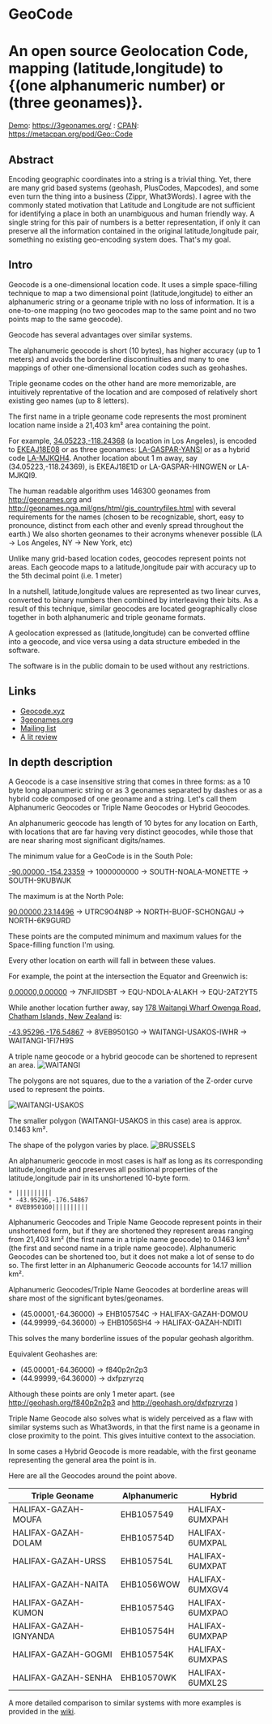 # GeoCode
An open source Geolocation Code, mapping (latitude,longitude) to {(one alphanumeric number) or (three geonames)}.
==================

[Demo](https://3geonames.org/): https://3geonames.org/ : [CPAN](https://metacpan.org/pod/Geo::Code): https://metacpan.org/pod/Geo::Code 

## Abstract

Encoding geographic coordinates into a string is a trivial thing. 
Yet, there are many grid based systems (geohash, PlusCodes, Mapcodes), and some even turn the thing into a business (Zippr, What3Words). 
I agree with the commonly stated motivation that Latitude and Longitude are not sufficient for identifying a place in both an unambiguous and human friendly way. A single string for this pair of numbers is a better representation, if only it can preserve all the information contained in the original latitude,longitude pair, something no existing geo-encoding system does. That's my goal.


## Intro

Geocode is a one-dimensional location code. It uses a simple space-filling technique to map a two dimensional point (latitude,longitude) to either an alphanumeric string or a geoname triple with no loss of information. It is a one-to-one mapping (no two geocodes map to the same point and no two points map to the same geocode).

Geocode has several advantages over similar systems. 

The alphanumeric geocode is short (10 bytes), has higher accuracy (up to 1 meters) and avoids the borderline discontinuities and many to one mappings of other one-dimensional location codes such as geohashes. 

Triple geoname codes on the other hand are more memorizable, are intuitively reprentative of the location and are composed of relatively short existing geo names (up to 8 letters).

The first name in a triple geoname code represents the most prominent location name inside a 21,403 km² area containing the point.

For example,  [34.05223,-118.24368](https://3geonames.org/34.05223,-118.24368) (a location in Los Angeles), is encoded to [EKEAJ18E08](https://3geonames.org/EKEAJ18E08) or as three geonames: [LA-GASPAR-YANSI](https://3geonames.org/LA-GASPAR-YANSI) or as a hybrid code [LA-MJKQH4](https://3geonames.org/LA-MJKQH4). Another location about 1 m away, say (34.05223,-118.24369), is EKEAJ18E1D or LA-GASPAR-HINGWEN or LA-MJKQI9.

The human readable algorithm uses 146300 geonames from http://geonames.org and http://geonames.nga.mil/gns/html/gis_countryfiles.html with several requirements for the names (chosen to be recognizable, short, easy to pronounce, distinct from each other and evenly spread throughout the earth.) We also shorten geonames to their acronyms whenever possible (LA -> Los Angeles, NY -> New York, etc)

Unlike many grid-based location codes, geocodes represent points not areas. Each geocode maps to a latitude,longitude pair with accuracy up to the 5th decimal point (i.e. 1 meter)

In a nutshell, latitude,longitude values are represented as two linear curves, converted to binary numbers then combined by interleaving their bits. As a result of this technique, similar geocodes are located geographically close together in both alphanumeric and triple geoname formats.

A geolocation expressed as (latitude,longitude) can be converted offline into a geocode, and vice versa using a data structure embeded in the software.

The software is in the public domain to be used without any restrictions.


Links
-----
 * [Geocode.xyz](https://geocode.xyz/)
 * [3geonames.org](https://3geonames.org/)
 * [Mailing list](https://groups.google.com/forum/#!forum/geocode)
 * [A lit review](https://github.com/eruci/geocode/wiki/Comparison-to-similar-systems)


In depth description
-----------
A Geocode is a case insensitive string that comes in three forms: as a 10 byte long alpanumeric string or as 3 geonames separated by dashes or as a hybrid code composed of one geoname and a string. Let's call them Alphanumeric Geocodes or Triple Name Geocodes or Hybrid Geocodes.

An alphanumeric geocode has length of 10 bytes for any location on Earth, with locations that are far having very distinct geocodes, while those that are near sharing most significant digits/names. 

The minimum value for a GeoCode is in the South Pole:

   [-90.00000,-154.23359](https://3geonames.org/-90.00000,-154.23359) -> 1000000000 -> SOUTH-NOALA-MONETTE -> SOUTH-9KUBWJK
    
The maximum is at the North Pole:

   [90.00000,23.14496](https://3geonames.org/90.00000,23.14496) -> UTRC9O4N8P -> NORTH-BUOF-SCHONGAU -> NORTH-6K9GURD
    
These points are the computed minimum and maximum values for the Space-filling function I'm using.

Every other location on earth will fall in between these values.

For example, the point at the intersection the Equator and Greenwich is:

   [0.00000,0.00000](https://3geonames.org/0.00000,0.00000) -> 7NFJIIDSBT -> EQU-NDOLA-ALAKH -> EQU-2AT2YT5
    
While another location further away, say [178 Waitangi Wharf Owenga Road, Chatham Islands, New Zealand](https://geocode.xyz/178%20Waitangi%20Wharf%20Owenga%20Road,%20Chatham%20Islands,%20Ch%20%20New%20Zealand) is:

   [-43.95296,-176.54867](https://3geonames.org/-43.95296,-176.54867) -> 8VEB9501G0 -> WAITANGI-USAKOS-IWHR -> WAITANGI-1FI7H9S
    
A triple name geocode or a hybrid geocode can be shortened to represent an area.
![WAITANGI](https://raw.githubusercontent.com/eruci/geocode/master/waitangi.png)

The polygons are not squares, due to the a variation of the Z-order curve used to represent the points.

![WAITANGI-USAKOS](https://raw.githubusercontent.com/eruci/geocode/master/waitangi-usakos.png)

The smaller polygon (WAITANGI-USAKOS in this case) area is approx. 0.1463 km².

The shape of the polygon varies by place. 
![BRUSSELS](https://raw.githubusercontent.com/eruci/geocode/master/brussels.png)

An alphanumeric geocode in most cases is half as long as its corresponding latitude,longitude and preserves all positional properties of the latitude,longitude pair in its unshortened 10-byte form. 

    * ||||||||||
    * -43.95296,-176.54867
    * 8VEB9501G0||||||||||

Alphanumeric Geocodes and Triple Name Geocode represent points in their unshortened form, but if they are shortened they represent areas ranging from 21,403 km² (the first name in a triple name geocode) to 0.1463 km² (the first and second name in a triple name geocode). Alphanumeric Geocodes can be shortened too, but it does not make a lot of sense to do so. The first letter in an Alphanumeric Geocode accounts for 14.17 million km².

Alphanumeric Geocodes/Triple Name Geocodes at borderline areas will share most of the significant bytes/geonames.
   * (45.00001,-64.36000) -> EHB105754C -> HALIFAX-GAZAH-DOMOU
   * (44.99999,-64.36000) -> EHB1056SH4 -> HALIFAX-GAZAH-NDITI
   
This solves the many borderline issues of the popular geohash algorithm. 

Equivalent Geohashes are:
   * (45.00001,-64.36000) -> f840p2n2p3 
   * (44.99999,-64.36000) -> dxfpzryrzq 
   
Although these points are only 1 meter apart. (see http://geohash.org/f840p2n2p3  and http://geohash.org/dxfpzryrzq )

Triple Name Geocode also solves what is widely perceived as a flaw with similar systems such as What3words, in that the first name is a geoname in close proximity to the point. This gives intuitive context to the association. 

In some cases a Hybrid Geocode is more readable, with the first geoname representing the general area the point is in.

Here are all the Geocodes around the point above. 

| Triple Geoname  | Alphanumeric | Hybrid |
| ------------- | ------------- | ------------- |
| HALIFAX-GAZAH-MOUFA  | EHB1057549  | HALIFAX-6UMXPAH  |
| HALIFAX-GAZAH-DOLAM  | EHB105754D  | HALIFAX-6UMXPAL  |
| HALIFAX-GAZAH-URSS	| EHB105754L	| HALIFAX-6UMXPAT    |
| HALIFAX-GAZAH-NAITA	| EHB1056WOW	| HALIFAX-6UMXGV4 |
| HALIFAX-GAZAH-KUMON	| EHB105754G	| HALIFAX-6UMXPAO |
| HALIFAX-GAZAH-IGNYANDA	| EHB105754H	| HALIFAX-6UMXPAP |
| HALIFAX-GAZAH-GOGMI	| EHB105754K	| HALIFAX-6UMXPAS |
| HALIFAX-GAZAH-SENHA	| EHB10570WK	| HALIFAX-6UMXL2S |

A more detailed comparison to similar systems with more examples is provided in the [wiki](https://github.com/eruci/geocode/wiki/Comparison-to-similar-systems).

